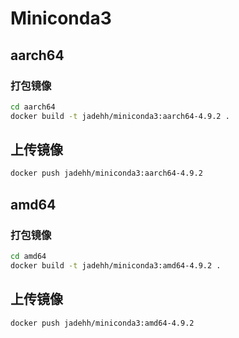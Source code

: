 # Miniconda3
## aarch64
### 打包镜像
```bash
cd aarch64
docker build -t jadehh/miniconda3:aarch64-4.9.2 . 
```

## 上传镜像

```bash
docker push jadehh/miniconda3:aarch64-4.9.2 
```

## amd64
### 打包镜像

```bash
cd amd64
docker build -t jadehh/miniconda3:amd64-4.9.2 . 
```

## 上传镜像

```bash
docker push jadehh/miniconda3:amd64-4.9.2 
```